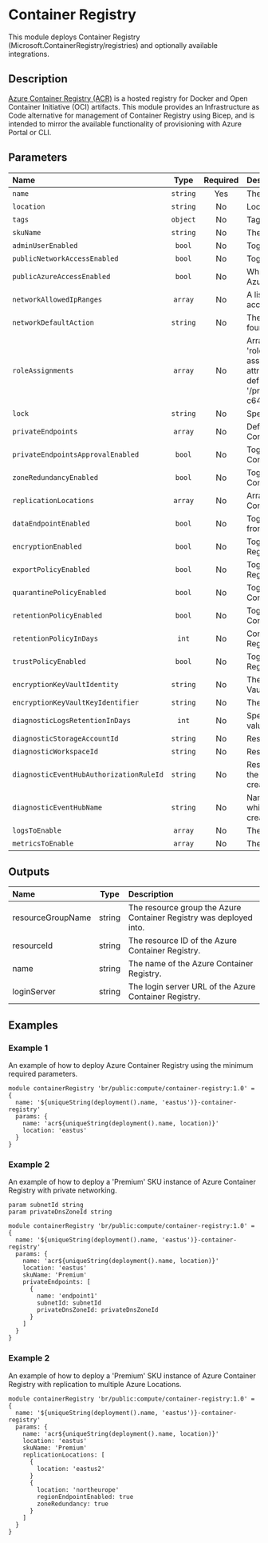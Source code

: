 # Container Registry

This module deploys Container Registry (Microsoft.ContainerRegistry/registries) and optionally available integrations.

## Description

[Azure Container Registry (ACR)](http://aka.ms/acr) is a hosted registry for Docker and Open Container Initiative (OCI) artifacts. This module provides an Infrastructure as Code alternative for management of Container Registry using Bicep, and is intended to mirror the available functionality of provisioning with Azure Portal or CLI.

## Parameters

| Name                                    | Type     | Required | Description                                                                                                                                                                                                                                                                                                                                                                                          |
| :-------------------------------------- | :------: | :------: | :--------------------------------------------------------------------------------------------------------------------------------------------------------------------------------------------------------------------------------------------------------------------------------------------------------------------------------------------------------------------------------------------------- |
| `name`                                  | `string` | Yes      | The name of the Azure Container Registry.                                                                                                                                                                                                                                                                                                                                                            |
| `location`                              | `string` | No       | Location for all resources.                                                                                                                                                                                                                                                                                                                                                                          |
| `tags`                                  | `object` | No       | Tags for all resource(s).                                                                                                                                                                                                                                                                                                                                                                            |
| `skuName`                               | `string` | No       | The SKU of the Azure Container Registry.                                                                                                                                                                                                                                                                                                                                                             |
| `adminUserEnabled`                      | `bool`   | No       | Toggle the Azure Container Registry admin user.                                                                                                                                                                                                                                                                                                                                                      |
| `publicNetworkAccessEnabled`            | `bool`   | No       | Toggle public network access to Azure Container Registry.                                                                                                                                                                                                                                                                                                                                            |
| `publicAzureAccessEnabled`              | `bool`   | No       | When public network access is disabled, toggle this to allow Azure services to bypass the public network access rule.                                                                                                                                                                                                                                                                                |
| `networkAllowedIpRanges`                | `array`  | No       | A list of IP or IP ranges in CIDR format, that should be allowed access to Azure Container Registry.                                                                                                                                                                                                                                                                                                 |
| `networkDefaultAction`                  | `string` | No       | The default action to take when no network rule match is found for accessing Azure Container Registry.                                                                                                                                                                                                                                                                                               |
| `roleAssignments`                       | `array`  | No       | Array of role assignment objects that contain the 'roleDefinitionIdOrName' and 'principalId' to define RBAC role assignments on this resource. In the roleDefinitionIdOrName attribute, you can provide either the display name of the role definition, or its fully qualified ID in the following format: '/providers/Microsoft.Authorization/roleDefinitions/c2f4ef07-c644-48eb-af81-4b1b4947fb11' |
| `lock`                                  | `string` | No       | Specify the type of lock.                                                                                                                                                                                                                                                                                                                                                                            |
| `privateEndpoints`                      | `array`  | No       | Define Private Endpoints that should be created for Azure Container Registry.                                                                                                                                                                                                                                                                                                                        |
| `privateEndpointsApprovalEnabled`       | `bool`   | No       | Toggle if Private Endpoints manual approval for Azure Container Registry should be enabled.                                                                                                                                                                                                                                                                                                          |
| `zoneRedundancyEnabled`                 | `bool`   | No       | Toggle if Zone Redundancy should be enabled on Azure Container Registry.                                                                                                                                                                                                                                                                                                                             |
| `replicationLocations`                  | `array`  | No       | Array of Azure Location configurations that this Azure Container Registry should replicate too.                                                                                                                                                                                                                                                                                                      |
| `dataEndpointEnabled`                   | `bool`   | No       | Toggle if a single data endpoint per region for serving data from Azure Container Registry should be enabled.                                                                                                                                                                                                                                                                                        |
| `encryptionEnabled`                     | `bool`   | No       | Toggle if encryption should be enabled on Azure Container Registry.                                                                                                                                                                                                                                                                                                                                  |
| `exportPolicyEnabled`                   | `bool`   | No       | Toggle if export policy should be enabled on Azure Container Registry.                                                                                                                                                                                                                                                                                                                               |
| `quarantinePolicyEnabled`               | `bool`   | No       | Toggle if quarantine policy should be enabled on Azure Container Registry.                                                                                                                                                                                                                                                                                                                           |
| `retentionPolicyEnabled`                | `bool`   | No       | Toggle if retention policy should be enabled on Azure Container Registry.                                                                                                                                                                                                                                                                                                                            |
| `retentionPolicyInDays`                 | `int`    | No       | Configure the retention policy in days for Azure Container Registry. Only effective is 'retentionPolicyEnabled' is 'true'.                                                                                                                                                                                                                                                                           |
| `trustPolicyEnabled`                    | `bool`   | No       | Toggle if trust policy should be enabled on Azure Container Registry.                                                                                                                                                                                                                                                                                                                                |
| `encryptionKeyVaultIdentity`            | `string` | No       | The client ID of the identity which will be used to access Key Vault.                                                                                                                                                                                                                                                                                                                                |
| `encryptionKeyVaultKeyIdentifier`       | `string` | No       | The Key Vault URI to access the encryption key.                                                                                                                                                                                                                                                                                                                                                      |
| `diagnosticLogsRetentionInDays`         | `int`    | No       | Specifies the number of days that logs will be kept for; a value of 0 will retain data indefinitely.                                                                                                                                                                                                                                                                                                 |
| `diagnosticStorageAccountId`            | `string` | No       | Resource ID of the diagnostic storage account.                                                                                                                                                                                                                                                                                                                                                       |
| `diagnosticWorkspaceId`                 | `string` | No       | Resource ID of the diagnostic log analytics workspace.                                                                                                                                                                                                                                                                                                                                               |
| `diagnosticEventHubAuthorizationRuleId` | `string` | No       | Resource ID of the diagnostic event hub authorization rule for the Event Hubs namespace in which the event hub should be created or streamed to.                                                                                                                                                                                                                                                     |
| `diagnosticEventHubName`                | `string` | No       | Name of the diagnostic event hub within the namespace to which logs are streamed. Without this, an event hub is created for each log category.                                                                                                                                                                                                                                                       |
| `logsToEnable`                          | `array`  | No       | The name of logs that will be streamed.                                                                                                                                                                                                                                                                                                                                                              |
| `metricsToEnable`                       | `array`  | No       | The name of metrics that will be streamed.                                                                                                                                                                                                                                                                                                                                                           |

## Outputs

| Name              | Type   | Description                                                        |
| :---------------- | :----: | :----------------------------------------------------------------- |
| resourceGroupName | string | The resource group the Azure Container Registry was deployed into. |
| resourceId        | string | The resource ID of the Azure Container Registry.                   |
| name              | string | The name of the Azure Container Registry.                          |
| loginServer       | string | The login server URL of the Azure Container Registry.              |

## Examples

### Example 1

An example of how to deploy Azure Container Registry using the minimum required parameters.

```bicep
module containerRegistry 'br/public:compute/container-registry:1.0' = {
  name: '${uniqueString(deployment().name, 'eastus')}-container-registry'
  params: {
    name: 'acr${uniqueString(deployment().name, location)}'
    location: 'eastus'
  }
}
```

### Example 2

An example of how to deploy a 'Premium' SKU instance of Azure Container Registry with private networking.

```bicep
param subnetId string
param privateDnsZoneId string

module containerRegistry 'br/public:compute/container-registry:1.0' = {
  name: '${uniqueString(deployment().name, 'eastus')}-container-registry'
  params: {
    name: 'acr${uniqueString(deployment().name, location)}'
    location: 'eastus'
    skuName: 'Premium'
    privateEndpoints: [
      {
        name: 'endpoint1'
        subnetId: subnetId
        privateDnsZoneId: privateDnsZoneId
      }
    ]
  }
}
```

### Example 2

An example of how to deploy a 'Premium' SKU instance of Azure Container Registry with replication to multiple Azure Locations.

```bicep
module containerRegistry 'br/public:compute/container-registry:1.0' = {
  name: '${uniqueString(deployment().name, 'eastus')}-container-registry'
  params: {
    name: 'acr${uniqueString(deployment().name, location)}'
    location: 'eastus'
    skuName: 'Premium'
    replicationLocations: [
      {
        location: 'eastus2'
      }
      {
        location: 'northeurope'
        regionEndpointEnabled: true
        zoneRedundancy: true
      }
    ]
  }
}
```